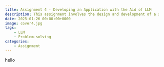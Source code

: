```yaml
---
title: Assignment 4 - Developing an Application with the Aid of LLM
description: This assignment involves the design and development of a software application aligned with your academic or research focus. Large language models (LLMs) are to be leveraged throughout the development process to enhance productivity and problem-solving. The final software must be compiled into an executable, demonstrating practical application. 
date: 2025-01-26 00:00:00+0000
image: cover4.jpg
tags: 
    - LLM
    - Problem-solving
categories:
    - Assignment
---
```


hello